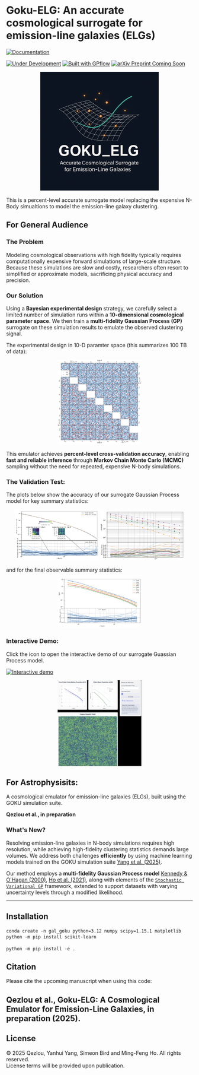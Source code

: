 # Goku-ELG: An accurate cosmological surrogate for emission-line galaxies (ELGs)

[![Documentation](https://img.shields.io/badge/📖_Read_The_Documentation-blue?style=for-the-badge&logo=readthedocs&logoColor=white)](https://private-gal-emu.readthedocs.io)

[![Under Development](https://img.shields.io/badge/status-under--development-orange)](https://github.com/)
[![Built with GPflow](https://img.shields.io/badge/built%20with-GPflow-2ea44f)](https://gpflow.github.io/)
[![arXiv Preprint Coming Soon](https://img.shields.io/badge/arXiv-preprint%20coming%20soon-blue)](https://arxiv.org/)


<p align="center">
    <img src="web_assets/goku_elg.png" alt="Goku-ELG logo" width="320"/>
</p>

This is a percent-level accurate surrogate model replacing the expensive N-Body simualtions to model the emission-line galaxy clustering. 



##  For General Audience

### The Problem

Modeling cosmological observations with high fidelity typically requires computationally expensive forward simulations of large-scale structure.
Because these simulations are slow and costly, researchers often resort to simplified or approximate models, sacrificing physical accuracy and precision.

### Our Solution

Using a **Bayesian experimental design** strategy, we carefully select a limited number of simulation runs within a **10-dimensional cosmological parameter space**.
We then train a **multi-fidelity Gaussian Process (GP)** surrogate on these simulation results to emulate the observed clustering signal.

The experimental design in 10-D paramter space (this summarizes 100 TB of data):
<p align="center">
  <img src="web_assets/10-D-param-space.png" alt="parameters" width="45%">
</p>



This emulator achieves **percent-level cross-validation accuracy**, enabling **fast and reliable inference** through **Markov Chain Monte Carlo (MCMC)** sampling without the need for repeated, expensive N-body simulations.


### The Validation Test:
The plots below show the accuracy of our surrogate Gaussian Process model for key summary statistics:

<p align="center">
  <img src="web_assets/h-h-clustering-cv.png" alt="Gal-Gal-Clustering" width="45%">
  <img src="web_assets/hmf-cv.png" alt="hmf-CV" width="45%">
</p>

and for the final observable summary statistics:
<p align="center">
  <img src="web_assets/Galaxy_Galaxy_clustering.png" alt="Gal-Gal-Clustering" width="45%">
</p>



### Interactive Demo:
Click the icon to open the interactive demo of our surrogate Guassian Process model.

[![Interactive demo](https://img.shields.io/badge/Interactive%20Demo–Goku%20ELG-cyan?style=flat-square)](https://qezlou.github.io/gal-clustering-viz/change_one/)

<p align="center">
  <a href="https://qezlou.github.io/gal-clustering-viz/change_one/" target="_blank">
    <img src="web_assets/demo-snap.png" alt="Gal-Gal-Clustering" width="45%">
  </a>
</p>


## For Astrophysisits:

A cosmological emulator for emission-line galaxies (ELGs), built using the GOKU simulation suite.

**Qezlou et al., in preparation**


### What's New?

Resolving emission-line galaxies in N-body simulations requires high resolution, while achieving high-fidelity clustering statistics demands large volumes. We address both challenges **efficiently** by using machine learning models trained on the GOKU simulation suite [Yang et al. (2025)](https://ui.adsabs.harvard.edu/abs/2025PhRvD.111h3529Y/abstract).

Our method employs a **multi-fidelity Gaussian Process model** [Kennedy & O'Hagan (2000)](https://academic.oup.com/biomet/article-abstract/87/1/1/221217?redirectedFrom=PDF), [Ho et al. (2021)](https://arxiv.org/abs/2105.01081), along with elements of the [`Stochastic Variational GP`](https://arxiv.org/pdf/1411.2005) framework, extended to support datasets with varying uncertainty levels through a modified likelihood.

---


## Installation

```
conda create -n gal_goku python=3.12 numpy scipy=1.15.1 matplotlib
python -m pip install scikit-learn

python -m pip install -e .
```


## Citation

Please cite the upcoming manuscript when using this code:

Qezlou et al., Goku-ELG: A Cosmological Emulator for Emission-Line Galaxies, in preparation (2025).
---

## License

© 2025 Qezlou, Yanhui Yang, Simeon Bird and Ming-Feng Ho. All rights reserved.  
License terms will be provided upon publication.




